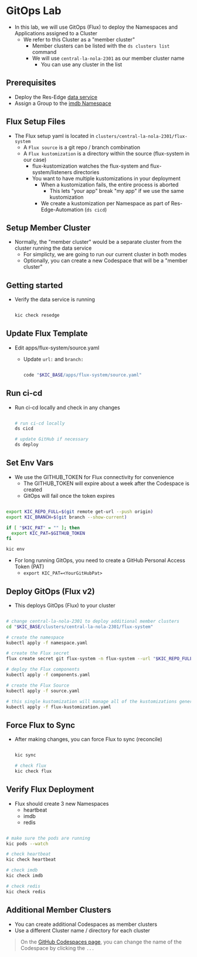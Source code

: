 # GitOps Lab

- In this lab, we will use GitOps (Flux) to deploy the Namespaces and Applications assigned to a Cluster
  - We refer to this Cluster as a "member cluster"
    - Member clusters can be listed with the `ds clusters list` command
    - We will use `central-la-nola-2301` as our member cluster name
      - You can use any cluster in the list

## Prerequisites

- Deploy the Res-Edge [data service](./deploy-res-edge/README.md)
- Assign a Group to the [imdb Namespace](./assign-group-to-namespace.md)

## Flux Setup Files

- The Flux setup yaml is located in `clusters/central-la-nola-2301/flux-system`
  - A `Flux source` is a git repo / branch combination
  - A `Flux kustomization` is a directory within the source (flux-system in our case)
    - flux-kustomization watches the flux-system and flux-system/listeners directories
    - You want to have multiple kustomizations in your deployment
      - When a kustomization fails, the entire process is aborted
        - This lets "your app" break "my app" if we use the same kustomization
      - We create a kustomization per Namespace as part of Res-Edge-Automation (`ds cicd`)

## Setup Member Cluster

- Normally, the "member cluster" would be a separate cluster from the cluster running the data service
  - For simplicty, we are going to run our current cluster in both modes
  - Optionally, you can create a new Codespace that will be a "member cluster"

## Getting started

- Verify the data service is running

  ```bash

  kic check resedge

  ```

## Update Flux Template

- Edit apps/flux-system/source.yaml
  - Update `url:` and `branch:`

    ```bash

    code "$KIC_BASE/apps/flux-system/source.yaml"

    ```

## Run ci-cd

- Run ci-cd locally and check in any changes

  ```bash

  # run ci-cd locally
  ds cicd

  # update GitHub if necessary
  ds deploy

  ```

## Set Env Vars

- We use the GITHUB_TOKEN for Flux connectivity for convenience
  - The GITHUB_TOKEN will expire about a week after the Codespace is created
  - GitOps will fail once the token expires

```bash

export KIC_REPO_FULL=$(git remote get-url --push origin)
export KIC_BRANCH=$(git branch --show-current)

if [ "$KIC_PAT" = "" ]; then
  export KIC_PAT=$GITHUB_TOKEN
fi

kic env

```

- For long running GitOps, you need to create a GitHub Personal Access Token (PAT)
  - `export KIC_PAT=<YourGitHubPat>`

## Deploy GitOps (Flux v2)

- This deploys GitOps (Flux) to your cluster

```bash

# change central-la-nola-2301 to deploy additional member clusters
cd "$KIC_BASE/clusters/central-la-nola-2301/flux-system"

# create the namespace
kubectl apply -f namespace.yaml

# create the Flux secret
flux create secret git flux-system -n flux-system --url "$KIC_REPO_FULL" -u gitops -p "$KIC_PAT"

# deploy the Flux components
kubectl apply -f components.yaml

# create the Flux Source
kubectl apply -f source.yaml

# this single kustomization will manage all of the kustomizations generated by Res-Edge-Automation
kubectl apply -f flux-kustomization.yaml

```

## Force Flux to Sync

- After making changes, you can force Flux to sync (reconcile)

  ```bash

  kic sync

  # check flux
  kic check flux

  ```

## Verify Flux Deployment

- Flux should create 3 new Namespaces
  - heartbeat
  - imdb
  - redis

```bash

# make sure the pods are running
kic pods --watch

# check heartbeat
kic check heartbeat

# check imdb
kic check imdb

# check redis
kic check redis

```

## Additional Member Clusters

- You can create additional Codespaces as member clusters
- Use a different Cluster name / directory for each cluster

> On the [GitHub Codespaces page](https://github.com/codespaces), you can change the name of the Codespace by clicking the `...`

